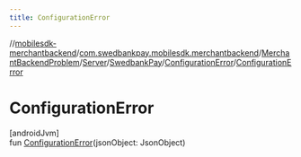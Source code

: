```yaml
---
title: ConfigurationError
---
```

//[mobilesdk-merchantbackend](../../../../../../index.html)/[com.swedbankpay.mobilesdk.merchantbackend](../../../../index.html)/[MerchantBackendProblem](../../../index.html)/[Server](../../index.html)/[SwedbankPay](../index.html)/[ConfigurationError](index.html)/[ConfigurationError](-configuration-error.html)



# ConfigurationError



[androidJvm]\
fun [ConfigurationError](-configuration-error.html)(jsonObject: JsonObject)




